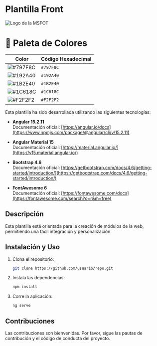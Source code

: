 # Plantilla Front

![Logo de la MSFOT](https://firebasestorage.googleapis.com/v0/b/doctoradocienciasdelasaludusco.appspot.com/o/CARNETIZACION%2Fmsoft-250.png?alt=media&token=c7841b57-f0f0-42ca-a079-d1926963a811)

# 🎨 Paleta de Colores

| Color | Código Hexadecimal |
|-------|--------------------|
| ![#797F8C](https://via.placeholder.com/15/797F8C/000000?text=+) | `#797F8C` |
| ![#192A40](https://via.placeholder.com/15/192A40/000000?text=+) | `#192A40` |
| ![#1B2E40](https://via.placeholder.com/15/1B2E40/000000?text=+) | `#1B2E40` |
| ![#1C618C](https://via.placeholder.com/15/1C618C/000000?text=+) | `#1C618C` |
| ![#F2F2F2](https://via.placeholder.com/15/F2F2F2/000000?text=+) | `#F2F2F2` |


Esta plantilla ha sido desarrollada utilizando las siguientes tecnologías:

- **Angular 15.2.11**  
  Documentación oficial: [https://angular.io/docs](https://www.npmjs.com/package/@angular/cli/v/15.2.11)

- **Angular Material 15**  
  Documentación oficial: [https://material.angular.io/](https://v15.material.angular.io/)

- **Bootstrap 4.6**  
  Documentación oficial: [https://getbootstrap.com/docs/4.6/getting-started/introduction/](https://getbootstrap.com/docs/4.6/getting-started/introduction/)

- **FontAwesome 6**  
  Documentación oficial: [https://fontawesome.com/docs](https://fontawesome.com/search?o=r&m=free)

## Descripción

Esta plantilla está orientada para la creación de módulos de la web, permitiendo una fácil integración y personalización.

## Instalación y Uso

1. Clona el repositorio:
    ```bash
    git clone https://github.com/usuario/repo.git
    ```

2. Instala las dependencias:
    ```bash
    npm install
    ```

3. Corre la aplicación:
    ```bash
    ng serve
    ```

## Contribuciones

Las contribuciones son bienvenidas. Por favor, sigue las pautas de contribución y el código de conducta del proyecto.
